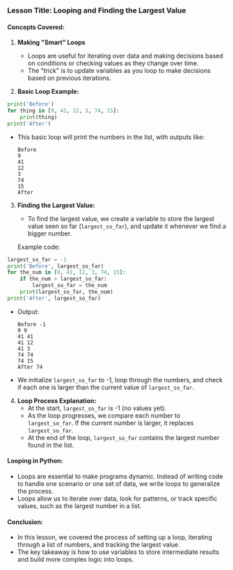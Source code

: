 ### **Lesson Title: Looping and Finding the Largest Value**

#### **Concepts Covered:**

1. **Making "Smart" Loops**
    - Loops are useful for iterating over data and making decisions based on conditions or checking values as they change over time.
    - The "trick" is to update variables as you loop to make decisions based on previous iterations.

2. **Basic Loop Example:**
```python
print('Before')
for thing in [9, 41, 12, 3, 74, 15]:
    print(thing)
print('After')
```
- This basic loop will print the numbers in the list, with outputs like:
   ```
   Before
   9
   41
   12
   3
   74
   15
   After
   ```

3. **Finding the Largest Value:**
    - To find the largest value, we create a variable to store the largest value seen so far (`largest_so_far`), and update it whenever we find a bigger number.

   Example code:
```python
largest_so_far = -1
print('Before', largest_so_far)
for the_num in [9, 41, 12, 3, 74, 15]:
    if the_num > largest_so_far:
        largest_so_far = the_num
    print(largest_so_far, the_num)
print('After', largest_so_far)
```

- Output:
   ```
   Before -1
   9 9
   41 41
   41 12
   41 3
   74 74
   74 15
   After 74
   ```
- We initialize `largest_so_far` to -1, loop through the numbers, and check if each one is larger than the current value of `largest_so_far`.

4. **Loop Process Explanation:**
    - At the start, `largest_so_far` is -1 (no values yet).
    - As the loop progresses, we compare each number to `largest_so_far`. If the current number is larger, it replaces `largest_so_far`.
    - At the end of the loop, `largest_so_far` contains the largest number found in the list.

#### **Looping in Python**:
- Loops are essential to make programs dynamic. Instead of writing code to handle one scenario or one set of data, we write loops to generalize the process.
- Loops allow us to iterate over data, look for patterns, or track specific values, such as the largest number in a list.

#### **Conclusion**:
- In this lesson, we covered the process of setting up a loop, iterating through a list of numbers, and tracking the largest value.
- The key takeaway is how to use variables to store intermediate results and build more complex logic into loops.